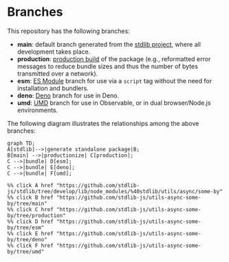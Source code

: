 <!--

@license Apache-2.0

Copyright (c) 2022 The Stdlib Authors.

Licensed under the Apache License, Version 2.0 (the "License");
you may not use this file except in compliance with the License.
You may obtain a copy of the License at

    http://www.apache.org/licenses/LICENSE-2.0

Unless required by applicable law or agreed to in writing, software
distributed under the License is distributed on an "AS IS" BASIS,
WITHOUT WARRANTIES OR CONDITIONS OF ANY KIND, either express or implied.
See the License for the specific language governing permissions and
limitations under the License.

-->

# Branches

This repository has the following branches:

-   **main**: default branch generated from the [stdlib project][stdlib-url], where all development takes place.
-   **production**: [production build][production-url] of the package (e.g., reformatted error messages to reduce bundle sizes and thus the number of bytes transmitted over a network).
-   **esm**: [ES Module][esm-url] branch for use via a `script` tag without the need for installation and bundlers.
-   **deno**: [Deno][deno-url] branch for use in Deno.
-   **umd**: [UMD][umd-url] branch for use in Observable, or in dual browser/Node.js environments.

The following diagram illustrates the relationships among the above branches:

```mermaid
graph TD;
A[stdlib]-->|generate standalone package|B;
B[main] -->|productionize| C[production];
C -->|bundle| D[esm];
C -->|bundle| E[deno];
C -->|bundle| F[umd];

%% click A href "https://github.com/stdlib-js/stdlib/tree/develop/lib/node_modules/%40stdlib/utils/async/some-by"
%% click B href "https://github.com/stdlib-js/utils-async-some-by/tree/main"
%% click C href "https://github.com/stdlib-js/utils-async-some-by/tree/production"
%% click D href "https://github.com/stdlib-js/utils-async-some-by/tree/esm"
%% click E href "https://github.com/stdlib-js/utils-async-some-by/tree/deno"
%% click F href "https://github.com/stdlib-js/utils-async-some-by/tree/umd"
```

[stdlib-url]: https://github.com/stdlib-js/stdlib/tree/develop/lib/node_modules/%40stdlib/utils/async/some-by
[production-url]: https://github.com/stdlib-js/utils-async-some-by/tree/production
[deno-url]: https://github.com/stdlib-js/utils-async-some-by/tree/deno
[umd-url]: https://github.com/stdlib-js/utils-async-some-by/tree/umd
[esm-url]: https://github.com/stdlib-js/utils-async-some-by/tree/esm